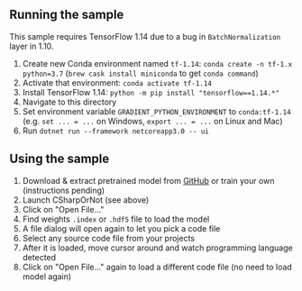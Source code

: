 ﻿## Running the sample

This sample requires TensorFlow 1.14 due to a bug in `BatchNormalization` layer in 1.10.

1. Create new Conda environment named `tf-1.14`: `conda create -n tf-1.x python=3.7`
(`brew cask install miniconda` to get `conda command`)
1. Activate that environment: `conda activate tf-1.14`
1. Install TensorFlow 1.14: `python -m pip install "tensorflow==1.14.*"`
1. Navigate to this directory
1. Set environment variable `GRADIENT_PYTHON_ENVIRONMENT` to `conda:tf-1.14`
 (e.g. `set ... = ...` on Windows, `export ... = ...` on Linux and Mac)
1. Run `dotnet run --framework netcoreapp3.0 -- ui`

## Using the sample

1. Download & extract pretrained model from
[GitHub](https://github.com/losttech/Gradient-Samples/releases/download/csharp-or-not%2Fv1/csharp-or-not-v1.zip)
or train your own (instructions pending)
1. Launch CSharpOrNot (see above)
1. Click on "Open File..."
1. Find weights `.index` or `.hdf5` file to load the model
1. A file dialog will open again to let you pick a code file
1. Select any source code file from your projects
1. After it is loaded, move cursor around and watch programming language detected
1. Click on "Open File..." again to load a different code file (no need to load model again)
